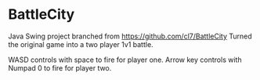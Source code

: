 # BattleCity
Java Swing project branched from https://github.com/cl7/BattleCity
Turned the original game into a two player 1v1 battle. 

WASD controls with space to fire for player one.
Arrow key controls with Numpad 0 to fire for player two.
